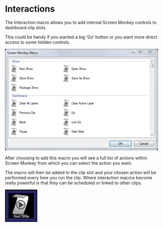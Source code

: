 # Interactions

The Interaction macro allows you to add internal Screen Monkey controls to dashboard clip slots.

This could be handy if you wanted a big ‘Go’ button or you want more direct access to some hidden controls. 

![](../../images/Macro-Interaction.PNG)

After choosing to add this macro you will see a full list of actions within Screen Monkey from which you can select the action you want.

The macro will then be added to the clip slot and your chosen action will be performed every time you run the clip. Where interaction macros become really powerful is that they can be scheduled or linked to other clips.

![](../../images/Dashboard-Interaction.PNG)
